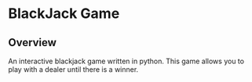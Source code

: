 # BlackJack Game

## Overview
An interactive blackjack game written in python. This game allows you to play with a dealer until there is a winner.
